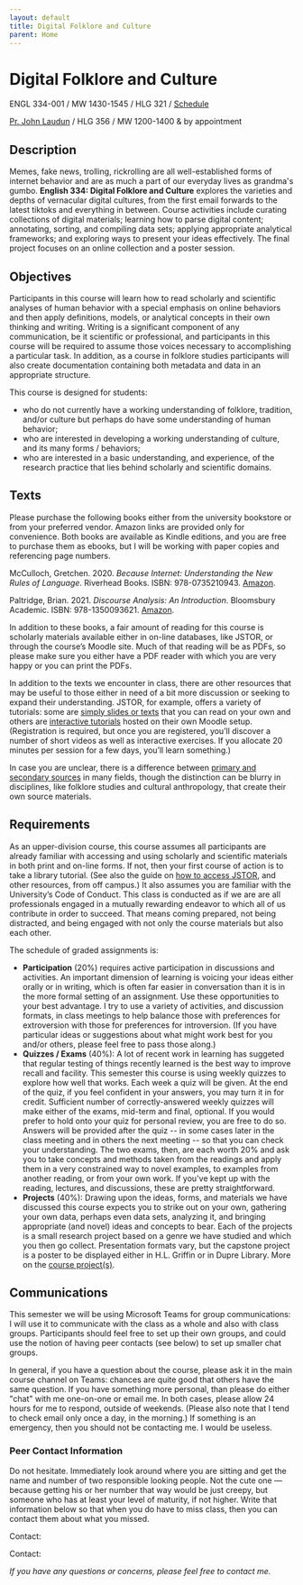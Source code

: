 ```yaml
---
layout: default
title: Digital Folklore and Culture
parent: Home
---
```



<!-- <p><img alt="Illustration of Digital Culture's Complex Networks" src="images/334-banner.png" width="500" align = "center"/></p> -->

# Digital Folklore and Culture

ENGL 334-001 / MW 1430-1545 / HLG 321 / [Schedule](schedule.md)

[Pr. John Laudun](https://johnlaudun.net/) / HLG 356 / MW 1200-1400 & by appointment


## Description

Memes, fake news, trolling, rickrolling are all well-established forms of internet behavior and are as much a part of our everyday lives as grandma's gumbo. **English 334: Digital Folklore and Culture** explores the varieties and depths of vernacular digital cultures, from the first email forwards to the latest tiktoks and everything in between. Course activities include curating collections of digital materials; learning how to parse digital content; annotating, sorting, and compiling data sets; applying appropriate analytical frameworks; and exploring ways to present your ideas effectively. The final project focuses on an online collection and a poster session.

## Objectives

Participants in this course will learn how to read scholarly and scientific analyses of human behavior with a special emphasis on online behaviors and then apply definitions, models, or analytical concepts in their own thinking and writing. Writing is a significant component of any communication, be it scientific or professional, and participants in this course will be required to assume those voices necessary to accomplishing a particular task. In addition, as a course in folklore studies participants will also create documentation containing both metadata and data in an appropriate structure.

This course is designed for students:
- who do not currently have a working understanding of folklore, tradition, and/or culture but perhaps do have some understanding of human behavior; 
- who are interested in developing a working understanding of culture, and its many forms / behaviors;
- who are interested in a basic understanding, and experience, of the research practice that lies behind scholarly and scientific domains.

## Texts

Please purchase the following books either from the university bookstore or from your preferred vendor. Amazon links are provided only for convenience. Both books are available as Kindle editions, and you are free to purchase them as ebooks, but I will be working with paper copies and referencing page numbers. 

McCulloch, Gretchen. 2020. _Because Internet: Understanding the New Rules of Language_. Riverhead Books. ISBN: 978-0735210943. [Amazon][mcculloch].

Paltridge, Brian. 2021. _Discourse Analysis: An Introduction_. Bloomsbury Academic. ISBN: 978-1350093621. [Amazon][paltridge].

[mcculloch]: https://www.amazon.com/Because-Internet-Understanding-Rules-Language/dp/0735210942/
[paltridge]: https://www.amazon.com/Discourse-Analysis-Introduction-Bloomsbury/dp/1350093629/

In addition to these books, a fair amount of reading for this course is scholarly materials available either in on-line databases, like JSTOR, or through the course’s Moodle site. Much of that reading will be as PDFs, so please make sure you either have a PDF reader with which you are very happy or you can print the PDFs. 

In addition to the texts we encounter in class, there are other resources that may be useful to those either in need of a bit more discussion or seeking to expand their understanding. JSTOR, for example, offers a variety of tutorials: some are [simply slides or texts][] that you can read on your own and others are [interactive tutorials][] hosted on their own Moodle setup. (Registration is required, but once you are registered, you’ll discover a number of short videos as well as interactive exercises. If you allocate 20 minutes per session for a few days, you’ll learn something.)

In case you are unclear, there is a difference between [primary and secondary sources][] in many fields, though the distinction can be blurry in disciplines, like folklore studies and cultural anthropology, that create their own source materials.

[simply slides or texts]: http://about.jstor.org/jstor-help-support/how-to-use-jstor#398477
[interactive tutorials]: http://researchbasics.jstor.org/moodle/
[primary and secondary sources]: https://www.youtube.com/watch?v=jCzjn73QmVM&list=FLQM-7sUBV6Z-PVas0S4k0lw

## Requirements

As an upper-division course, this course assumes all participants are already familiar with accessing and using scholarly and scientific materials in both print and on-line forms. If not, then your first course of action is to take a library tutorial. (See also the guide on [how to access JSTOR](./guides/access.md), and other resources, from off campus.) It also assumes you are familiar with the University’s Code of Conduct. This class is conducted as if we are are all professionals engaged in a mutually rewarding endeavor to which all of us contribute in order to succeed. That means coming prepared, not being distracted, and being engaged with not only the course materials but also each other.

The schedule of graded assignments is:

* **Participation** (20%) requires active participation in discussions and activities. An important dimension of learning is voicing your ideas either orally or in writing, which is often far easier in conversation than it is in the more formal setting of an assignment. Use these opportunities to your best advantage. I try to use a variety of activities, and discussion formats, in class meetings to help balance those with preferences for extroversion with those for preferences for introversion. (If you have particular ideas or suggestions about what might work best for you and/or others, please feel free to pass those along.)
* **Quizzes / Exams** (40%): A lot of recent work in learning has suggeted that regular testing of things recently learned is the best way to improve recall and facility. This semester this course is using weekly quizzes to explore how well that works. Each week a quiz will be given. At the end of the quiz, if you feel confident in your answers, you may turn it in for credit. Sufficient number of correctly-answered weekly quizzes will make either of the exams, mid-term and final, optional. If you would prefer to hold onto your quiz for personal review, you are free to do so. Answers will be provided after the quiz -- in some cases later in the class meeting and in others the next meeting -- so that you can check your understanding. The two exams, then, are each worth 20% and ask you to take concepts and methods taken from the readings and apply them in a very constrained way to novel examples, to examples from another reading, or from your own work. If you've kept up with the reading, lectures, and discussions, these are pretty straightforward. 
* **Projects** (40%): Drawing upon the ideas, forms, and materials we have discussed this course expects you to strike out on your own, gathering your own data, perhaps even data sets, analyzing it, and bringing appropriate (and novel) ideas and concepts to bear. Each of the projects is a small research project based on a genre we have studied and which you then go collect. Presentation formats vary, but the capstone project is a poster to be displayed either in H.L. Griffin or in Dupre Library. More on the [course project(s)](projects.md).

## Communications

This semester we will be using Microsoft Teams for group communications: I will use it to communicate with the class as a whole and also with class groups. Participants should feel free to set up their own groups, and could use the notion of having peer contacts (see below) to set up smaller chat groups. 

In general, if you have a question about the course, please ask it in the main course channel on Teams: chances are quite good that others have the same question. If you have something more personal, than please do either "chat" with me one-on-one or email me. In both cases, please allow 24 hours for me to respond, outside of weekends. (Please also note that I tend to check email only once a day, in the morning.) If something is an emergency, then you should not be contacting me. I would be useless. 

### Peer Contact Information

Do not hesitate. Immediately look around where you are sitting and get the name and number of two responsible looking people. Not the cute one — because getting his or her number that way would be just creepy, but someone who has at least your level of maturity, if not higher. Write that information below so that when you do have to miss class, then you can contact them about what you missed.

Contact:

Contact:



*If you have any questions or concerns, please feel free to contact me.*